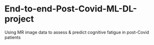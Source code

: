 # End-to-end-Post-Covid-ML-DL-project
Using  MR image data to assess &amp; predict  cognitive fatigue in post-Covid patients

